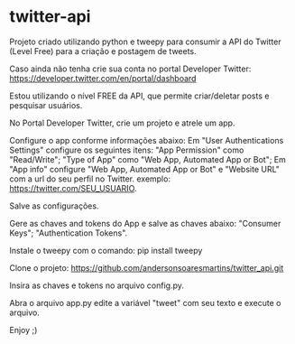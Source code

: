 # twitter-api

Projeto criado utilizando python e tweepy para consumir a API do Twitter (Level Free) para a criação e postagem de tweets.

Caso ainda não tenha crie sua conta no portal Developer Twitter:
https://developer.twitter.com/en/portal/dashboard

Estou utilizando o nível FREE da API, que permite criar/deletar posts e pesquisar usuários.

No Portal Developer Twitter, crie um projeto e atrele um app.
	
Configure o app conforme informações abaixo:
Em "User Authentications Settings" configure os seguintes itens:
	"App Permission" como "Read/Write";
	"Type of App" como "Web App, Automated App or Bot";
 	Em "App info" configure "Web App, Automated App or Bot" e "Website URL" com a url do seu perfil no Twitter. exemplo: https://twitter.com/SEU_USUARIO.

Salve as configurações.	
	
Gere as chaves and tokens do App e salve as chaves abaixo:
	"Consumer Keys";
	"Authentication Tokens".


Instale o tweepy com o comando: pip install tweepy

Clone o projeto:
https://github.com/andersonsoaresmartins/twitter_api.git

Insira as chaves e tokens no arquivo config.py.

Abra o arquivo app.py edite a variável "tweet" com seu texto e execute o arquivo.

Enjoy ;)


